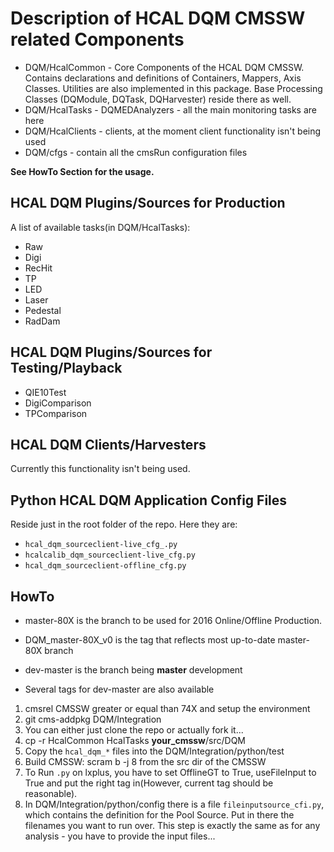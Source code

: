 # Description of HCAL DQM CMSSW related Components
* DQM/HcalCommon - Core Components of the HCAL DQM CMSSW. Contains declarations and definitions of Containers, Mappers, Axis Classes. Utilities are also implemented in this package. Base Processing Classes (DQModule, DQTask, DQHarvester) reside there as well.
* DQM/HcalTasks - DQMEDAnalyzers - all the main monitoring tasks are here
* DQM/HcalClients - clients, at the moment client functionality isn't being used
* DQM/cfgs - contain all the cmsRun configuration files

**See HowTo Section for the usage.**

## HCAL DQM Plugins/Sources for Production
A list of available tasks(in DQM/HcalTasks):
* Raw
* Digi
* RecHit
* TP
* LED
* Laser
* Pedestal
* RadDam

## HCAL DQM Plugins/Sources for Testing/Playback
* QIE10Test
* DigiComparison
* TPComparison

## HCAL DQM Clients/Harvesters
Currently this functionality isn't being used.

## Python HCAL DQM Application Config Files
Reside just in the root folder of the repo. Here they are:
* `hcal_dqm_sourceclient-live_cfg_.py`
* `hcalcalib_dqm_sourceclient-live_cfg.py`
* `hcal_dqm_sourceclient-offline_cfg.py`

## HowTo
* master-80X is the branch to be used for 2016 Online/Offline Production.
* DQM_master-80X_v0 is the tag that reflects most up-to-date master-80X branch

* dev-master is the branch being **master** development
* Several tags for dev-master are also available

1. cmsrel CMSSW greater or equal than 74X and setup the environment
2. git cms-addpkg DQM/Integration
3. You can either just clone the repo or actually fork it...
4. cp -r HcalCommon HcalTasks **your_cmssw**/src/DQM
5. Copy the `hcal_dqm_*` files into the DQM/Integration/python/test
6. Build CMSSW: scram b -j 8 from the src dir of the CMSSW
7. To Run `.py` on lxplus, you have to set OfflineGT to True,
useFileInput to True and put the right tag in(However, current tag should be reasonable).
8. In DQM/Integration/python/config there is a file `fileinputsource_cfi.py`, which 
contains the definition for the Pool Source. Put in there the filenames you want to run over. This step is exactly the same as for any analysis - you have to 
provide the input files...





